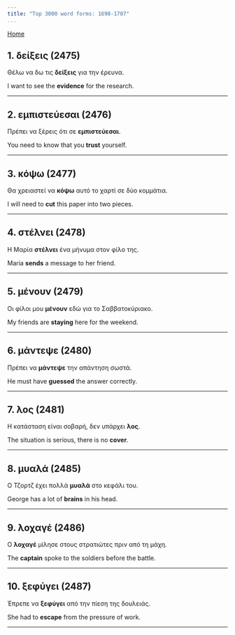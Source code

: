```yaml
---
title: "Top 3000 word forms: 1698-1707"
...
```


[Home](./) 

## 1. δείξεις (2475)

Θέλω να δω τις **δείξεις** για την έρευνα.

I want to see the **evidence** for the research.

---

## 2. εμπιστεύεσαι (2476)

Πρέπει να ξέρεις ότι σε **εμπιστεύεσαι**.

You need to know that you **trust** yourself.

---

## 3. κόψω (2477)

Θα χρειαστεί να **κόψω** αυτό το χαρτί σε δύο κομμάτια.

I will need to **cut** this paper into two pieces.

---

## 4. στέλνει (2478)

Η Μαρία **στέλνει** ένα μήνυμα στον φίλο της.  

Maria **sends** a message to her friend.

---

## 5. μένουν (2479)

Οι φίλοι μου **μένουν** εδώ για το Σαββατοκύριακο.  

My friends are **staying** here for the weekend.

---

## 6. μάντεψε (2480)

Πρέπει να **μάντεψε** την απάντηση σωστά.  

He must have **guessed** the answer correctly.

---

## 7. λος (2481)

Η κατάσταση είναι σοβαρή, δεν υπάρχει **λος**.

The situation is serious, there is no **cover**.

---

## 8. μυαλά (2485)

Ο Τζορτζ έχει πολλά **μυαλά** στο κεφάλι του.  

George has a lot of **brains** in his head.

---

## 9. λοχαγέ (2486)

Ο **λοχαγέ** μίλησε στους στρατιώτες πριν από τη μάχη.  

The **captain** spoke to the soldiers before the battle.

---

## 10. ξεφύγει (2487)

Έπρεπε να **ξεφύγει** από την πίεση της δουλειάς.

She had to **escape** from the pressure of work.

---

